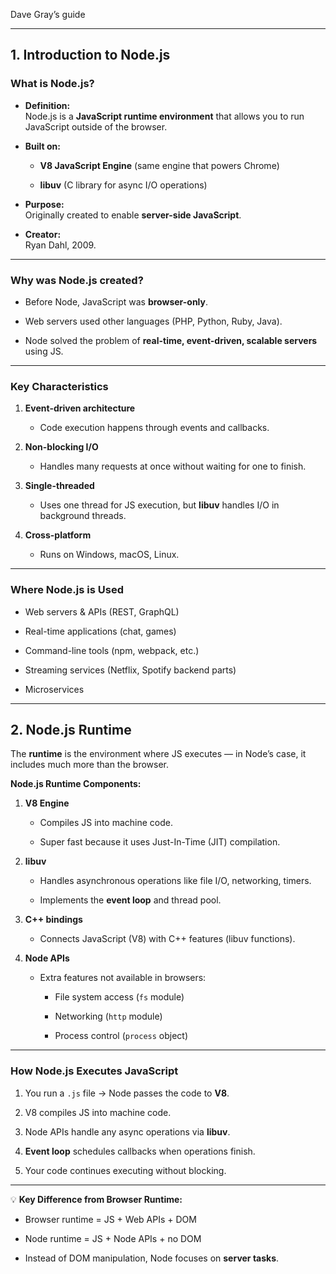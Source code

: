 Dave Gray’s guide

---

## **1. Introduction to Node.js**

### **What is Node.js?**

- **Definition:**  
    Node.js is a **JavaScript runtime environment** that allows you to run JavaScript outside of the browser.
    
- **Built on:**
    
    - **V8 JavaScript Engine** (same engine that powers Chrome)
        
    - **libuv** (C library for async I/O operations)
        
- **Purpose:**  
    Originally created to enable **server-side JavaScript**.
    
- **Creator:**  
    Ryan Dahl, 2009.
    

---

### **Why was Node.js created?**

- Before Node, JavaScript was **browser-only**.
    
- Web servers used other languages (PHP, Python, Ruby, Java).
    
- Node solved the problem of **real-time, event-driven, scalable servers** using JS.
    

---

### **Key Characteristics**

1. **Event-driven architecture**
    
    - Code execution happens through events and callbacks.
        
2. **Non-blocking I/O**
    
    - Handles many requests at once without waiting for one to finish.
        
3. **Single-threaded**
    
    - Uses one thread for JS execution, but **libuv** handles I/O in background threads.
        
4. **Cross-platform**
    
    - Runs on Windows, macOS, Linux.
        

---

### **Where Node.js is Used**

- Web servers & APIs (REST, GraphQL)
    
- Real-time applications (chat, games)
    
- Command-line tools (npm, webpack, etc.)
    
- Streaming services (Netflix, Spotify backend parts)
    
- Microservices
    

---

## **2. Node.js Runtime**

The **runtime** is the environment where JS executes — in Node’s case, it includes much more than the browser.

**Node.js Runtime Components:**

1. **V8 Engine**
    
    - Compiles JS into machine code.
        
    - Super fast because it uses Just-In-Time (JIT) compilation.
        
2. **libuv**
    
    - Handles asynchronous operations like file I/O, networking, timers.
        
    - Implements the **event loop** and thread pool.
        
3. **C++ bindings**
    
    - Connects JavaScript (V8) with C++ features (libuv functions).
        
4. **Node APIs**
    
    - Extra features not available in browsers:
        
        - File system access (`fs` module)
            
        - Networking (`http` module)
            
        - Process control (`process` object)
            

---

### **How Node.js Executes JavaScript**

1. You run a `.js` file → Node passes the code to **V8**.
    
2. V8 compiles JS into machine code.
    
3. Node APIs handle any async operations via **libuv**.
    
4. **Event loop** schedules callbacks when operations finish.
    
5. Your code continues executing without blocking.
    

---

💡 **Key Difference from Browser Runtime:**

- Browser runtime = JS + Web APIs + DOM
    
- Node runtime = JS + Node APIs + no DOM
    
- Instead of DOM manipulation, Node focuses on **server tasks**.
    
